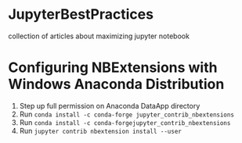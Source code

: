 # JupyterBestPractices
collection of articles about maximizing jupyter notebook

# Configuring NBExtensions with Windows Anaconda Distribution

1. Step up full permission on Anaconda DataApp directory
2. Run 
```conda install -c conda-forge jupyter_contrib_nbextensions```
3. Run 
```conda install -c conda-forgejupyter_contrib_nbextensions```
4. Run
```jupyter contrib nbextension install --user```
